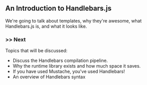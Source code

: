 ## An Introduction to Handlebars.js

We're going to talk about templates, why they're awesome, what Handlebars.js is, and what it looks like.





### >> Next






Topics that will be discussed:
  - Discuss the Handlebars compilation pipeline.
  - Why the runtime library exists and how much space it saves.
  - If you have used Mustache, you've used Handlebars!
  - An overview of Handlebars syntax